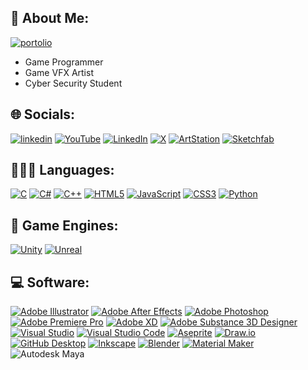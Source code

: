 ## 🧊 About Me:
[![portolio](https://img.shields.io/badge/Portfolio-FF5722?style=for-the-badge&logo=todoist&logoColor=white)](https://kori-20.github.io/)
- Game Programmer
- Game VFX Artist
- Cyber Security Student


## 🌐 Socials:
[![linkedin](https://img.shields.io/badge/LinkedIn-0077B5?style=for-the-badge&logo=linkedin&logoColor=white)](https://www.linkedin.com/in/francisco-neves-2a67b125a/)
[![YouTube](https://img.shields.io/badge/YouTube-FF0000?style=for-the-badge&logo=youtube&logoColor=white)](https://www.youtube.com/@KoriNeves/featured)
[![LinkedIn](https://img.shields.io/badge/LinkedIn-0077B5?style=for-the-badge&logo=linkedin&logoColor=white)](https://www.linkedin.com/in/francisco-neves-2a67b125a/)
[![X](https://img.shields.io/badge/X-000000?style=for-the-badge&logo=x&logoColor=white)](https://x.com/KoriCoder)
[![ArtStation](https://img.shields.io/badge/ArtStation-26A0DA?style=for-the-badge&logo=artstation&logoColor=white)](https://www.artstation.com/)
[![Sketchfab](https://img.shields.io/badge/Sketchfab-5C4FFF?style=for-the-badge&logo=sketchfab&logoColor=white)](https://sketchfab.com/frelrives)

## 👨🏻‍💻 Languages:
[![C](https://img.shields.io/badge/C-%2300599C.svg?style=for-the-badge&logo=c&logoColor=white)](https://en.wikipedia.org/wiki/C_(programming_language))
[![C#](https://img.shields.io/badge/C%23-%23239120.svg?style=for-the-badge&logo=csharp&logoColor=white)](https://en.wikipedia.org/wiki/C_Sharp_(programming_language))
[![C++](https://img.shields.io/badge/c++-%2300599C.svg?style=for-the-badge&logo=c%2B%2B&logoColor=white)](https://en.wikipedia.org/wiki/C%2B%2B)
[![HTML5](https://img.shields.io/badge/html-%23E34F26.svg?style=for-the-badge&logo=html5&logoColor=white)](https://en.wikipedia.org/wiki/HTML5)
[![JavaScript](https://img.shields.io/badge/java_script-%23323330.svg?style=for-the-badge&logo=javascript&logoColor=%23F7DF1E)](https://en.wikipedia.org/wiki/JavaScript)
[![CSS3](https://img.shields.io/badge/css-%231572B6.svg?style=for-the-badge&logo=css3&logoColor=white)](https://en.wikipedia.org/wiki/CSS)
[![Python](https://img.shields.io/badge/-Python-3776AB.svg?style=for-the-badge&logo=python&logoColor=%23F7DF1E)](https://www.python.org/)

## 👾 Game Engines:
[![Unity](https://camo.githubusercontent.com/068c1b9e7dceb1b53a9b97c853e1f0d8cd714b6533966ad4796eea632a864d32/68747470733a2f2f696d672e736869656c64732e696f2f62616467652f556e6974792d3130303030303f7374796c653d666f722d7468652d6261646765266c6f676f3d756e697479266c6f676f436f6c6f723d7768697465)](https://unity.com/)
[![Unreal](https://camo.githubusercontent.com/b4ed6a9e36a906d3736c8dd20c500fc0d854f4dd634892da8adabb4288d44044/68747470733a2f2f696d672e736869656c64732e696f2f62616467652f556e7265616c20456e67696e652d3331333133313f7374796c653d666f722d7468652d6261646765266c6f676f3d756e7265616c656e67696e65266c6f676f436f6c6f723d7768697465)](https://www.unrealengine.com/)

## 💻 Software:
[![Adobe Illustrator](https://img.shields.io/badge/adobe%20illustrator-%23FF9A00.svg?style=for-the-badge&logo=adobe%20illustrator&logoColor=white)](https://www.adobe.com/products/illustrator.html) 
[![Adobe After Effects](https://img.shields.io/badge/Adobe%20After%20Effects-9999FF.svg?style=for-the-badge&logo=Adobe%20After%20Effects&logoColor=white)](https://www.adobe.com/products/aftereffects.html) 
[![Adobe Photoshop](https://img.shields.io/badge/adobe%20photoshop-%2331A8FF.svg?style=for-the-badge&logo=adobe%20photoshop&logoColor=white)](https://www.adobe.com/products/photoshop.html) 
[![Adobe Premiere Pro](https://img.shields.io/badge/Adobe%20Premiere%20Pro-9999FF.svg?style=for-the-badge&logo=Adobe%20Premiere%20Pro&logoColor=white)](https://www.adobe.com/products/premiere.html) 
[![Adobe XD](https://img.shields.io/badge/Adobe%20XD-470137?style=for-the-badge&logo=Adobe%20XD&logoColor=#FF61F6)](https://www.adobe.com/products/xd.html) 
[![Adobe Substance 3D Designer](https://img.shields.io/badge/Adobe%20Substance%203D%20Designer-FF6F00.svg?style=for-the-badge&logo=adobe-substance-3d-designer&logoColor=white)](https://www.adobe.com/products/substance3d-designer.html)
[![Visual Studio](https://img.shields.io/badge/Visual%20Studio-5C2D91.svg?style=for-the-badge&logo=visual%20studio&logoColor=white)](https://visualstudio.microsoft.com/)
[![Visual Studio Code](https://img.shields.io/badge/Visual%20Studio%20Code-0078D4.svg?style=for-the-badge&logo=visual-studio-code&logoColor=white)](https://code.visualstudio.com/)
[![Aseprite](https://img.shields.io/badge/Aseprite-FFFFFF?style=for-the-badge&logo=Aseprite&logoColor=#7D929E)](https://aseprite.org/)
[![Draw.io](https://img.shields.io/badge/Draw.io-FF9900.svg?style=for-the-badge&logo=diagrams.net&logoColor=white)](https://app.diagrams.net/)
[![GitHub Desktop](https://img.shields.io/badge/GitHub%20Desktop-181717.svg?style=for-the-badge&logo=github&logoColor=white)](https://desktop.github.com/)
[![Inkscape](https://img.shields.io/badge/Inkscape-e0e0e0?style=for-the-badge&logo=inkscape&logoColor=080A13)](https://inkscape.org/)
[![Blender](https://img.shields.io/badge/blender-%23F5792A.svg?style=for-the-badge&logo=blender&logoColor=white)](https://www.blender.org/) 
[![Material Maker](https://img.shields.io/badge/Material%20Maker-4CAF50.svg?style=for-the-badge&logoColor=white)](https://materialmaker.org/)
![Autodesk Maya](https://img.shields.io/badge/Autodesk%20Maya-5C3EE8.svg?style=for-the-badge&logo=autodesk&logoColor=white)
<!--
##
![Top Languages](https://github-readme-stats.vercel.app/api/top-langs/?username=Kori-20&layout=compact&theme=radical)
-->


